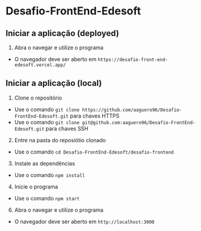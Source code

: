 # Desafio-FrontEnd-Edesoft

## Iniciar a aplicação (deployed)

1. Abra o navegar e utilize o programa

- O navegador deve ser aberto em ```https://desafio-front-end-edesoft.vercel.app/```

## Iniciar a aplicação (local)

1. Clone o repositório

- Use o comando ```git clone https://github.com/aaguero96/Desafio-FrontEnd-Edesoft.git``` para chaves HTTPS
- Use o comando ```git clone git@github.com:aaguero96/Desafio-FrontEnd-Edesoft.git``` para chaves SSH

2. Entre na pasta do reposiótio clonado

- Use o comando ```cd Desafio-FrontEnd-Edesoft/desafio-frontend```

3. Instale as dependências

- Use o comando ```npm install```

4. Inicie o programa

- Use o comando ```npm start```

6. Abra o navegar e utilize o programa

- O navegador deve ser aberto em ```http://localhost:3000```
